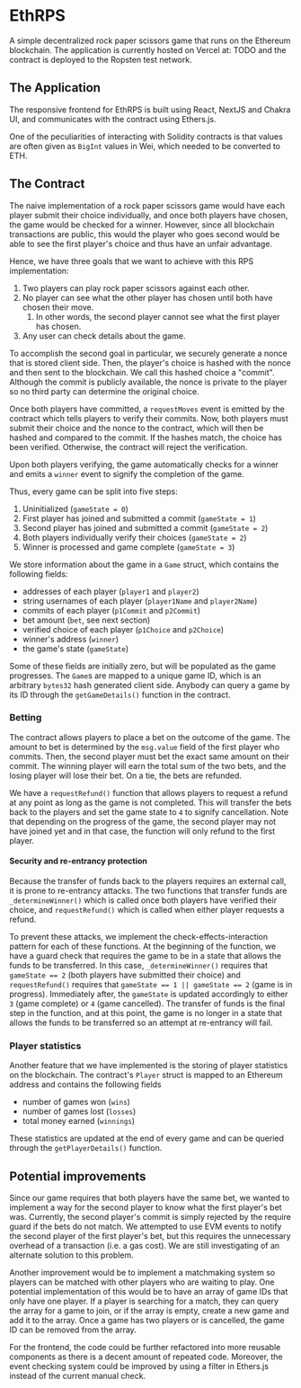 # EthRPS

A simple decentralized rock paper scissors game that runs on the Ethereum blockchain. The application is currently hosted on Vercel at: TODO and the contract is deployed to the Ropsten test network.

## The Application

The responsive frontend for EthRPS is built using React, NextJS and Chakra UI, and communicates with the contract using Ethers.js.

One of the peculiarities of interacting with Solidity contracts is that values are often given as `BigInt` values in Wei, which needed to be converted to ETH.

## The Contract

The naive implementation of a rock paper scissors game would have each player submit their choice individually,
and once both players have chosen, the game would be checked for a winner. However, since all blockchain transactions are public, this would
the player who goes second would be able to see the first player's choice and thus have an unfair advantage.

Hence, we have three goals that we want to achieve with this RPS implementation:

1. Two players can play rock paper scissors against each other.
2. No player can see what the other player has chosen until both have chosen their move.
   1. In other words, the second player cannot see what the first player has chosen.
3. Any user can check details about the game.

To accomplish the second goal in particular, we securely generate a nonce that is stored client side.
Then, the player's choice is hashed with the nonce and then sent to the blockchain. We call this hashed choice a "commit".
Although the commit is publicly available, the nonce is private to the player so no third party can determine the original choice.

Once both players have committed, a `requestMoves` event is emitted by the contract which tells players to verify their commits.
Now, both players must submit their choice and the nonce to the contract, which will then be hashed and compared to the commit.
If the hashes match, the choice has been verified. Otherwise, the contract will reject the verification.

Upon both players verifying, the game automatically checks for a winner and emits a `winner` event to signify the completion of the game.

Thus, every game can be split into five steps:

1. Uninitialized (`gameState = 0`)
2. First player has joined and submitted a commit (`gameState = 1`)
3. Second player has joined and submitted a commit (`gameState = 2`)
4. Both players individually verify their choices (`gameState = 2`)
5. Winner is processed and game complete (`gameState = 3`)

We store information about the game in a `Game` struct, which contains the following fields:

- addresses of each player (`player1` and `player2`)
- string usernames of each player (`player1Name` and `player2Name`)
- commits of each player (`p1Commit` and `p2Commit`)
- bet amount (`bet`, see next section)
- verified choice of each player (`p1Choice` and `p2Choice`)
- winner's address (`winner`)
- the game's state (`gameState`)

Some of these fields are initially zero, but will be populated as the game progresses.
The `Game`s are mapped to a unique game ID, which is an arbitrary `bytes32` hash generated client side. Anybody can query a game by its ID through the
`getGameDetails()` function in the contract.

### Betting

The contract allows players to place a bet on the outcome of the game. The amount to bet is determined by the `msg.value` field of the first player who commits.
Then, the second player must bet the exact same amount on their commit. The winning player will earn the total sum of the two bets, and the losing player will lose their bet.
On a tie, the bets are refunded.

We have a `requestRefund()` function that allows players to request a refund at any point as long as the game is not completed.
This will transfer the bets back to the players and set the game state to `4` to signify cancellation.
Note that depending on the progress of the game, the second player may not have joined yet and in that case, the function will only
refund to the first player.

#### Security and re-entrancy protection

Because the transfer of funds back to the players requires an external call, it is prone to re-entrancy attacks.
The two functions that transfer funds are `_determineWinner()` which is called once both players have verified their choice,
and `requestRefund()` which is called when either player requests a refund.

To prevent these attacks, we implement the check-effects-interaction pattern for each of these functions.
At the beginning of the function, we have a guard check that requires the game to be in a state that allows the funds to be transferred.
In this case, `_determineWinner()` requires that `gameState == 2` (both players have submitted their choice) and `requestRefund()` requires that `gameState == 1 || gameState == 2` (game is in progress).
Immediately after, the `gameState` is updated accordingly to either `3` (game complete) or `4` (game cancelled).
The transfer of funds is the final step in the function, and at this point, the game is no longer in a state that allows the funds to be transferred
so an attempt at re-entrancy will fail.

### Player statistics

Another feature that we have implemented is the storing of player statistics on the blockchain.
The contract's `Player` struct is mapped to an Ethereum address and contains the following fields

- number of games won (`wins`)
- number of games lost (`losses`)
- total money earned (`winnings`)

These statistics are updated at the end of every game and can be queried through the `getPlayerDetails()` function.

## Potential improvements

Since our game requires that both players have the same bet, we wanted to implement a way for the second player to know what the first player's bet was.
Currently, the second player's commit is simply rejected by the require guard if the bets do not match.
We attempted to use EVM events to notify the second player of the first player's bet, but this requires the unnecessary overhead of a transaction (i.e. a gas cost).
We are still investigating of an alternate solution to this problem.

Another improvement would be to implement a matchmaking system so players can be matched with other players who are waiting to play.
One potential implementation of this would be to have an array of game IDs that only have one player. If a player is searching for a match,
they can query the array for a game to join, or if the array is empty, create a new game and add it to the array. Once a game has two players or is cancelled,
the game ID can be removed from the array.

For the frontend, the code could be further refactored into more reusable components as there is a decent amount of repeated code. Moreover, the event checking system could be improved by using a filter in Ethers.js instead of the current manual check.
